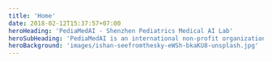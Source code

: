 ```yaml
---
title: 'Home'
date: 2018-02-12T15:37:57+07:00
heroHeading: 'PediaMedAI - Shenzhen Pediatrics Medical AI Lab'
heroSubHeading: 'PediaMedAI is an international non-profit organization with the goal of improving pediatrics healthcare, using interpretable AI tools to assist pediatrician diagnose, early intervene pediatric diseases.' 
heroBackground: 'images/ishan-seefromthesky-eWSh-bkaKU8-unsplash.jpg'
---
```

